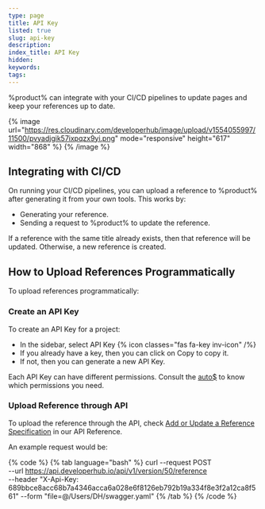 ```yaml
---
type: page
title: API Key
listed: true
slug: api-key
description: 
index_title: API Key
hidden: 
keywords: 
tags: 
---
```


%product% can integrate with your CI/CD pipelines to update pages and keep your references up to date.

{% image url="https://res.cloudinary.com/developerhub/image/upload/v1554055997/11500/pvyadjgik57ixpqzx9yi.png" mode="responsive" height="617" width="868" %}
{% /image %}

## Integrating with CI/CD

On running your CI/CD pipelines, you can upload a reference to %product% after generating it from your own tools. This works by:

- Generating your reference.
- Sending a request to %product% to update the reference.

If a reference with the same title already exists, then that reference will be updated. Otherwise, a new reference is created.

## How to Upload References Programmatically

To upload references programmatically:

### Create an API Key

To create an API Key for a project:

- In the sidebar, select API Key {% icon classes="fas fa-key inv-icon" /%}
- If you already have a key, then you can click on Copy to copy it.
- If not, then you can generate a new API Key.

Each API Key can have different permissions. Consult the [auto$](/v1.0/api/ref) to know which permissions you need.

### Upload Reference through API

To upload the reference through the API, check [Add or Update a Reference Specification](/v1.0/api/ref#postadds-or-updates-a-reference-specification) in our API Reference.

An example request would be:

{% code %}
{% tab language="bash" %}
curl --request POST \
    --url https://api.developerhub.io/api/v1/version/50/reference \
    --header "X-Api-Key: 689bbce8acc68b7a4346acca6a028e6f8126eb792b19a334f8e3f2a12ca8f561"
    --form "file=@/Users/DH/swagger.yaml"
{% /tab %}
{% /code %}